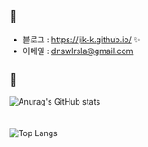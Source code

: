 ## 📌

- 블로그 : <https://jik-k.github.io/> ✨
- 이메일 : <dnswlrsla@gmail.com>

## 📌

<!-- <img src = "https://img.shields.io/badge/-C-black?style=flat&logo=c%2B%2B" style="height : auto; margin-left : 2px; margin-right : 2px;"/> <img src = "https://img.shields.io/badge/-C++-black?style=flat&logo=c%2B%2B" style="height : auto; margin-left : 2px; margin-right : 2px;"/> <img src = "https://img.shields.io/badge/-C%23%20-black?style=flat&logo=C%20Sharp" style="height : auto; margin-left : 2px; margin-right : 2px;"/> <img src="https://img.shields.io/badge/unity%20-%23000000.svg?&style=flat&logo=unity&logoColor=white" style="height : auto; margin-left : 2px; margin-right : 2px;"/> <img src="https://img.shields.io/badge/unreal%20engine%20-%23313131.svg?&style=flat&logo=unreal%20engine&logoColor=white" style="height : auto; margin-left : 2px; margin-right : 2px;"/> -->

![Anurag's GitHub stats](https://github-readme-stats.vercel.app/api?username=JIK-K&show_icons=true&theme=onedark)
#
![Top Langs](https://github-readme-stats.vercel.app/api/top-langs/?username=JIK-K&layout=compact&theme=onedark)
    
